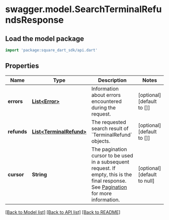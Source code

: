 # swagger.model.SearchTerminalRefundsResponse

## Load the model package
```dart
import 'package:square_dart_sdk/api.dart'
```

## Properties
Name | Type | Description | Notes
------------ | ------------- | ------------- | -------------
**errors** | [**List&lt;Error&gt;**](Error.md) | Information about errors encountered during the request. | [optional] [default to []]
**refunds** | [**List&lt;TerminalRefund&gt;**](TerminalRefund.md) | The requested search result of &#x60;TerminalRefund&#x60; objects. | [optional] [default to []]
**cursor** | **String** | The pagination cursor to be used in a subsequent request. If empty, this is the final response.  See [Pagination](https://developer.squareup.com/docs/build-basics/common-api-patterns/pagination) for more information. | [optional] [default to null]

[[Back to Model list]](../README.md#documentation-for-models) [[Back to API list]](../README.md#documentation-for-api-endpoints) [[Back to README]](../README.md)


